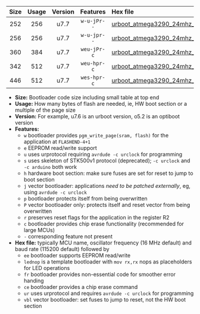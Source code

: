|Size|Usage|Version|Features|Hex file|
|:-:|:-:|:-:|:-:|:--|
|252|256|u7.7|`w-u-jPr--`|[urboot_atmega3290_24mhz_1000000bps_lednop_ur_vbl.hex](https://raw.githubusercontent.com/stefanrueger/urboot.hex/main/mcus/atmega3290/fcpu_24mhz/1000000_bps/urboot_atmega3290_24mhz_1000000bps_lednop_ur_vbl.hex)|
|256|256|u7.7|`w-u-jpr--`|[urboot_atmega3290_24mhz_1000000bps_lednop_fr_ur_vbl.hex](https://raw.githubusercontent.com/stefanrueger/urboot.hex/main/mcus/atmega3290/fcpu_24mhz/1000000_bps/urboot_atmega3290_24mhz_1000000bps_lednop_fr_ur_vbl.hex)|
|360|384|u7.7|`weu-jPr-c`|[urboot_atmega3290_24mhz_1000000bps_ee_lednop_fr_ce_ur_vbl.hex](https://raw.githubusercontent.com/stefanrueger/urboot.hex/main/mcus/atmega3290/fcpu_24mhz/1000000_bps/urboot_atmega3290_24mhz_1000000bps_ee_lednop_fr_ce_ur_vbl.hex)|
|342|512|u7.7|`weu-hpr-c`|[urboot_atmega3290_24mhz_1000000bps_ee_lednop_fr_ce_ur.hex](https://raw.githubusercontent.com/stefanrueger/urboot.hex/main/mcus/atmega3290/fcpu_24mhz/1000000_bps/urboot_atmega3290_24mhz_1000000bps_ee_lednop_fr_ce_ur.hex)|
|446|512|u7.7|`wes-hpr-c`|[urboot_atmega3290_24mhz_1000000bps_ee_lednop_fr_ce.hex](https://raw.githubusercontent.com/stefanrueger/urboot.hex/main/mcus/atmega3290/fcpu_24mhz/1000000_bps/urboot_atmega3290_24mhz_1000000bps_ee_lednop_fr_ce.hex)|

- **Size:** Bootloader code size including small table at top end
- **Usage:** How many bytes of flash are needed, ie, HW boot section or a multiple of the page size
- **Version:** For example, u7.6 is an urboot version, o5.2 is an optiboot version
- **Features:**
  + `w` bootloader provides `pgm_write_page(sram, flash)` for the application at `FLASHEND-4+1`
  + `e` EEPROM read/write support
  + `u` uses urprotocol requiring `avrdude -c urclock` for programming
  + `s` uses skeleton of STK500v1 protocol (deprecated); `-c urclock` and `-c arduino` both work
  + `h` hardware boot section: make sure fuses are set for reset to jump to boot section
  + `j` vector bootloader: applications *need to be patched externally*, eg, using `avrdude -c urclock`
  + `p` bootloader protects itself from being overwritten
  + `P` vector bootloader only: protects itself and reset vector from being overwritten
  + `r` preserves reset flags for the application in the register R2
  + `c` bootloader provides chip erase functionality (recommended for large MCUs)
  + `-` corresponding feature not present
- **Hex file:** typically MCU name, oscillator frequency (16 MHz default) and baud rate (115200 default) followed by
  + `ee` bootloader supports EEPROM read/write
  + `lednop` is a template bootloader with `mov rx,rx` nops as placeholders for LED operations
  + `fr` bootloader provides non-essential code for smoother error handing
  + `ce` bootloader provides a chip erase command
  + `ur` uses urprotocol and requires `avrdude -c urclock` for programming
  + `vbl` vector bootloader: set fuses to jump to reset, not the HW boot section
